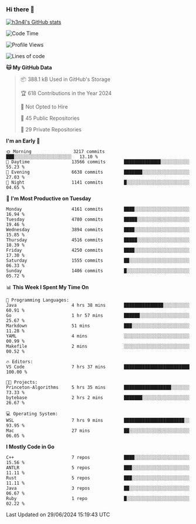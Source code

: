 ### Hi there 👋

[![h3n4l's GitHub stats](https://github-readme-stats.vercel.app/api?username=h3n4l&count_private=true&show_icons=true&theme=radical)](https://github.com/h3n4l/github-readme-stats)

<!--START_SECTION:waka-->
![Code Time](http://img.shields.io/badge/Code%20Time-1%2C882%20hrs%2020%20mins-blue)

![Profile Views](http://img.shields.io/badge/Profile%20Views-1-blue)

![Lines of code](https://img.shields.io/badge/From%20Hello%20World%20I%27ve%20Written-9.8%20million%20lines%20of%20code-blue)

**🐱 My GitHub Data** 

> 📦 388.1 kB Used in GitHub's Storage 
 > 
> 🏆 618 Contributions in the Year 2024
 > 
> 🚫 Not Opted to Hire
 > 
> 📜 45 Public Repositories 
 > 
> 🔑 29 Private Repositories 
 > 
**I'm an Early 🐤** 

```text
🌞 Morning                3217 commits        ███░░░░░░░░░░░░░░░░░░░░░░   13.10 % 
🌆 Daytime                13566 commits       ██████████████░░░░░░░░░░░   55.23 % 
🌃 Evening                6638 commits        ███████░░░░░░░░░░░░░░░░░░   27.03 % 
🌙 Night                  1141 commits        █░░░░░░░░░░░░░░░░░░░░░░░░   04.65 % 
```
📅 **I'm Most Productive on Tuesday** 

```text
Monday                   4161 commits        ████░░░░░░░░░░░░░░░░░░░░░   16.94 % 
Tuesday                  4780 commits        █████░░░░░░░░░░░░░░░░░░░░   19.46 % 
Wednesday                3894 commits        ████░░░░░░░░░░░░░░░░░░░░░   15.85 % 
Thursday                 4516 commits        █████░░░░░░░░░░░░░░░░░░░░   18.39 % 
Friday                   4250 commits        ████░░░░░░░░░░░░░░░░░░░░░   17.30 % 
Saturday                 1555 commits        ██░░░░░░░░░░░░░░░░░░░░░░░   06.33 % 
Sunday                   1406 commits        █░░░░░░░░░░░░░░░░░░░░░░░░   05.72 % 
```


📊 **This Week I Spent My Time On** 

```text
💬 Programming Languages: 
Java                     4 hrs 38 mins       ███████████████░░░░░░░░░░   60.91 % 
Go                       1 hr 57 mins        ██████░░░░░░░░░░░░░░░░░░░   25.67 % 
Markdown                 51 mins             ███░░░░░░░░░░░░░░░░░░░░░░   11.28 % 
YAML                     4 mins              ░░░░░░░░░░░░░░░░░░░░░░░░░   00.99 % 
Makefile                 2 mins              ░░░░░░░░░░░░░░░░░░░░░░░░░   00.52 % 

🔥 Editors: 
VS Code                  7 hrs 37 mins       █████████████████████████   100.00 % 

🐱‍💻 Projects: 
Princeton-Algorithms     5 hrs 35 mins       ██████████████████░░░░░░░   73.33 % 
bytebase                 2 hrs 2 mins        ███████░░░░░░░░░░░░░░░░░░   26.67 % 

💻 Operating System: 
WSL                      7 hrs 9 mins        ███████████████████████░░   93.95 % 
Mac                      27 mins             ██░░░░░░░░░░░░░░░░░░░░░░░   06.05 % 
```

**I Mostly Code in Go** 

```text
C++                      7 repos             ████░░░░░░░░░░░░░░░░░░░░░   15.56 % 
ANTLR                    5 repos             ███░░░░░░░░░░░░░░░░░░░░░░   11.11 % 
Rust                     5 repos             ███░░░░░░░░░░░░░░░░░░░░░░   11.11 % 
Java                     3 repos             ██░░░░░░░░░░░░░░░░░░░░░░░   06.67 % 
Ruby                     1 repo              █░░░░░░░░░░░░░░░░░░░░░░░░   02.22 % 
```




 Last Updated on 29/06/2024 15:19:43 UTC
<!--END_SECTION:waka-->

